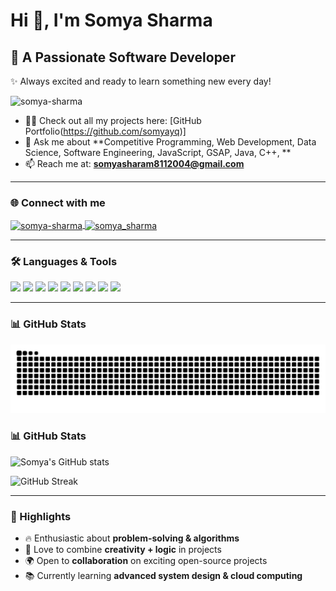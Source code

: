 # Hi 👋, I'm Somya Sharma  

## 🚀 A Passionate Software Developer  
✨ Always excited and ready to learn something new every day!  

<p align="left"> 
  <img src="https://komarev.com/ghpvc/?username=shukabum&label=Profile%20views&color=0e75b6&style=flat" alt="somya-sharma" /> 
</p>

- 👨‍💻 Check out all my projects here: [GitHub Portfolio(https://github.com/somyayq)]
- 💬 Ask me about **Competitive Programming, Web Development, Data Science, Software Engineering, JavaScript, GSAP, Java, C++, **  
- 📫 Reach me at: **somyasharam8112004@gmail.com**    

---

### 🌐 Connect with me  
<p align="left">
<a href="https://www.linkedin.com/in/somya-sharma-7256192b2/" target="blank">
  <img align="center" src="https://raw.githubusercontent.com/rahuldkjain/github-profile-readme-generator/master/src/images/icons/Social/linked-in-alt.svg" alt="somya-sharma" height="30" width="40" />
</a>
<a href="https://www.instagram.com/___somya_sharma/" target="blank">
  <img align="center" src="https://raw.githubusercontent.com/rahuldkjain/github-profile-readme-generator/master/src/images/icons/Social/instagram.svg" alt="somya_sharma" height="30" width="40" />
</a>
</p>

---
  
### 🛠️ Languages & Tools  
<p align="left"> 
  <img src="https://img.shields.io/badge/C++-00599C?style=for-the-badge&logo=c%2B%2B&logoColor=white"/> 
  <img src="https://img.shields.io/badge/Java-ED8B00?style=for-the-badge&logo=openjdk&logoColor=white"/> 
  <img src="https://img.shields.io/badge/JavaScript-323330?style=for-the-badge&logo=javascript&logoColor=F7DF1E"/> 
  <img src="https://img.shields.io/badge/Python-3776AB?style=for-the-badge&logo=python&logoColor=white"/> 
  <img src="https://img.shields.io/badge/SQL-025E8C?style=for-the-badge&logo=postgresql&logoColor=white"/> 

  <!-- AI & ML -->
  <img src="https://img.shields.io/badge/Pandas-150458?style=for-the-badge&logo=pandas&logoColor=white"/> 
  <img src="https://img.shields.io/badge/NumPy-013243?style=for-the-badge&logo=numpy&logoColor=white"/> 
  <img src="https://img.shields.io/badge/Jupyter-F37626?style=for-the-badge&logo=jupyter&logoColor=white"/> 
  <img src="https://img.shields.io/badge/Matplotlib-11557c?style=for-the-badge&logo=plotly&logoColor=white"/> 
</p>


---

### 📊 GitHub Stats  
![](https://github.com/shukabum/shukabum/blob/output/github-contribution-grid-snake-dark.svg)  


### 📊 GitHub Stats  

![Somya's GitHub stats](https://github-readme-stats.vercel.app/api?username=somyayq&show_icons=true&theme=dark)  

![GitHub Streak](https://github-readme-streak-stats.herokuapp.com/?user=somyayq&theme=dark)  
 


---

### 🌟 Highlights  
- 🔥 Enthusiastic about **problem-solving & algorithms**  
- 🎨 Love to combine **creativity + logic** in projects  
- 🌍 Open to **collaboration** on exciting open-source projects  
- 📚 Currently learning **advanced system design & cloud computing**  

